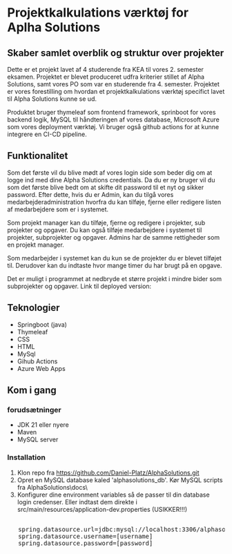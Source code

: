# Projektkalkulations værktøj for Aplha Solutions

## Skaber samlet overblik og struktur over projekter

Dette er et projekt lavet af 4 studerende fra KEA til vores 2. semester eksamen. Projektet er blevet produceret udfra
kriterier stillet af Alpha Solutions, samt vores PO som var en studerende fra 4. semester.
Projektet er vores forestilling om hvordan et projektkalkulations værktøj specifict lavet til Alpha Solutions kunne se
ud.

Produktet bruger thymeleaf som frontend framework, sprinboot for vores backend logik, MySQL til håndteringen af vores
database, Microsoft Azure som vores deployment værktøj. Vi bruger også github actions for at kunne integrere en CI-CD
pipeline.

## Funktionalitet

Som det første vil du blive mødt af vores login side som beder dig om at logge ind med dine Alpha Solutions credentials.
Da du er ny bruger vil du som det første blive bedt om at skifte dit password til et nyt og sikker password.
Efter dette, hvis du er Admin, kan du tilgå vores medarbejderadministration hvorfra du kan tilføje, fjerne eller
redigere
listen af medarbejdere som er i systemet.

Som projekt manager kan du tilføje, fjerne og redigere i projekter, sub projekter og opgaver. Du kan også tilføje
medarbejdere i systemet til projekter, subprojekter og opgaver. Admins har de samme rettigheder som en projekt manager.

Som medarbejder i systemet kan du kun se de projekter du er blevet tilføjet til. Derudover kan du indtaste hvor mange
timer du har brugt på en opgave.

Det er muligt i programmet at nedbryde et større projekt i mindre bider som subprojekter og opgaver.
Link til deployed version:

## Teknologier

* Springboot (java)
* Thymeleaf
* CSS
* HTML
* MySql
* Gihub Actions
* Azure Web Apps

## Kom i gang

### forudsætninger

* JDK 21 eller nyere
* Maven
* MySQL server

### Installation

1. Klon repo fra https://github.com/Daniel-Platz/AlphaSolutions.git
2. Opret en MySQL database kaled 'alphasolutions_db'. Kør MySQL scripts fra AlphaSolutions\docs\
3. Konfigurer dine environment variables så de passer til din database login credenser. Eller indtast dem direkte i
   src/main/resources/application-dev.properties (USIKKER!!!)

<pre> 
   spring.datasource.url=jdbc:mysql://localhost:3306/alphasolution_db [indsæt evt. deployed database]
   spring.datasource.username=[username]
   spring.datasource.password=[password] </pre>
